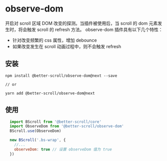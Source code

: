 # observe-dom

开启对 scroll 区域 DOM 改变的探测。当插件被使用后，当 scroll 的 dom 元素发生时，将会触发 scroll 的 refresh 方法。 observe-dom 插件具有以下几个特性：

- 针对改变频繁的 css 属性，增加 debounce
- 如果改变发生在 scroll 动画过程中，则不会触发 refresh

## 安装

```shell
npm install @better-scroll/observe-dom@next --save

// or

yarn add @better-scroll/observe-dom@next
```

## 使用

  ```js
    import BScroll from '@better-scroll/core'
    import ObserveDom from '@better-scroll/observe-dom'
    BScroll.use(ObserveDom)

    new BScroll('.bs-wrap', {
      //...
      observeDom: true // 设置 observeDom 值为 true
    })
  ```
